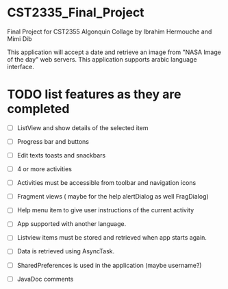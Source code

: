 # CST2335_Final_Project
Final Project for CST2355 Algonquin Collage
by Ibrahim Hermouche
and Mimi Dib

This application will accept a date and retrieve an image from "NASA Image of the day" web servers.
This application supports arabic language interface.

# TODO list features as they are completed
- [ ] ListView and show details of the selected item
- [ ] Progress bar and buttons
- [ ] Edit texts toasts and snackbars
- [ ] 4 or more activities
- [ ] Activities must be accessible from toolbar and navigation icons
- [ ] Fragment views ( maybe for the help alertDialog as well FragDialog)  
- [ ] Help menu item to give user instructions of the current activity
- [ ] App supported with another language.
- [ ] Listview items must be stored and retrieved when app starts again.
- [ ] Data is retrieved using AsyncTask.
- [ ] SharedPreferences is used in the application (maybe username?)
- [ ] JavaDoc comments

